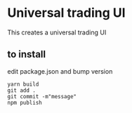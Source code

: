 # Universal trading UI

This creates a universal trading UI

## to install

edit package.json and bump version

```
yarn build
git add .
git commit -m"message"
npm publish
```
